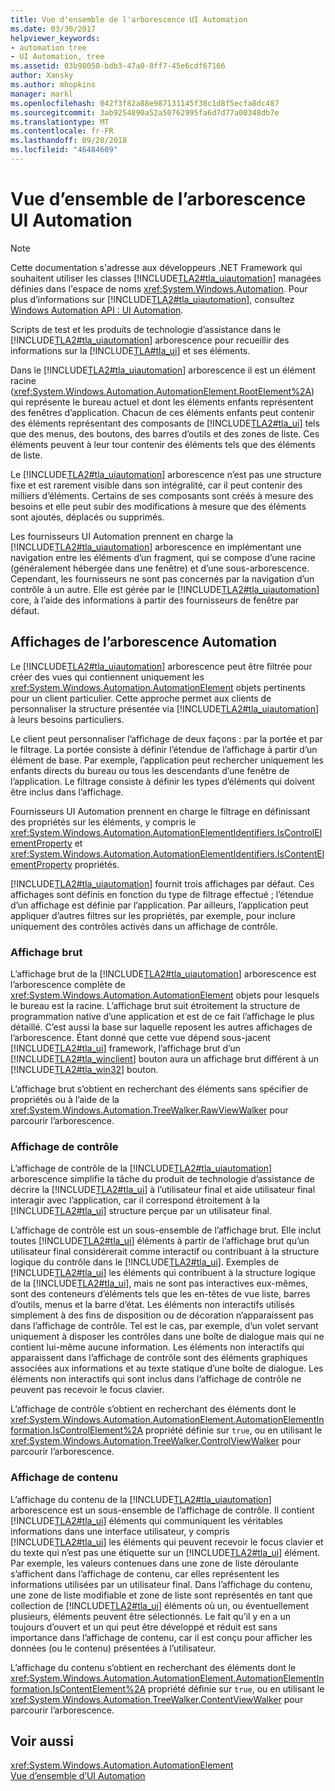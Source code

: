 ```yaml
---
title: Vue d'ensemble de l'arborescence UI Automation
ms.date: 03/30/2017
helpviewer_keywords:
- automation tree
- UI Automation, tree
ms.assetid: 03b98058-bdb3-47a0-8ff7-45e6cdf67166
author: Xansky
ms.author: mhopkins
manager: markl
ms.openlocfilehash: 042f3f82a88e987131145f38c1d8f5ecfa8dc487
ms.sourcegitcommit: 3ab9254890a52a50762995fa6d7d77a00348db7e
ms.translationtype: MT
ms.contentlocale: fr-FR
ms.lasthandoff: 09/20/2018
ms.locfileid: "46484609"
---
```

# <a name="ui-automation-tree-overview"></a>Vue d’ensemble de l’arborescence UI Automation
> [!NOTE]
>  Cette documentation s'adresse aux développeurs .NET Framework qui souhaitent utiliser les classes [!INCLUDE[TLA2#tla_uiautomation](../../../includes/tla2sharptla-uiautomation-md.md)] managées définies dans l'espace de noms <xref:System.Windows.Automation>. Pour plus d’informations sur [!INCLUDE[TLA2#tla_uiautomation](../../../includes/tla2sharptla-uiautomation-md.md)], consultez [Windows Automation API : UI Automation](https://go.microsoft.com/fwlink/?LinkID=156746).  
  
 Scripts de test et les produits de technologie d’assistance dans le [!INCLUDE[TLA2#tla_uiautomation](../../../includes/tla2sharptla-uiautomation-md.md)] arborescence pour recueillir des informations sur la [!INCLUDE[TLA#tla_ui](../../../includes/tlasharptla-ui-md.md)] et ses éléments.  
  
 Dans le [!INCLUDE[TLA2#tla_uiautomation](../../../includes/tla2sharptla-uiautomation-md.md)] arborescence il est un élément racine (<xref:System.Windows.Automation.AutomationElement.RootElement%2A>) qui représente le bureau actuel et dont les éléments enfants représentent des fenêtres d’application. Chacun de ces éléments enfants peut contenir des éléments représentant des composants de [!INCLUDE[TLA2#tla_ui](../../../includes/tla2sharptla-ui-md.md)] tels que des menus, des boutons, des barres d’outils et des zones de liste. Ces éléments peuvent à leur tour contenir des éléments tels que des éléments de liste.  
  
 Le [!INCLUDE[TLA2#tla_uiautomation](../../../includes/tla2sharptla-uiautomation-md.md)] arborescence n’est pas une structure fixe et est rarement visible dans son intégralité, car il peut contenir des milliers d’éléments. Certains de ses composants sont créés à mesure des besoins et elle peut subir des modifications à mesure que des éléments sont ajoutés, déplacés ou supprimés.  
  
 Les fournisseurs UI Automation prennent en charge la [!INCLUDE[TLA2#tla_uiautomation](../../../includes/tla2sharptla-uiautomation-md.md)] arborescence en implémentant une navigation entre les éléments d’un fragment, qui se compose d’une racine (généralement hébergée dans une fenêtre) et d’une sous-arborescence. Cependant, les fournisseurs ne sont pas concernés par la navigation d’un contrôle à un autre. Elle est gérée par le [!INCLUDE[TLA2#tla_uiautomation](../../../includes/tla2sharptla-uiautomation-md.md)] core, à l’aide des informations à partir des fournisseurs de fenêtre par défaut.  
  
<a name="uiautomation_tree_view"></a>   
## <a name="views-of-the-automation-tree"></a>Affichages de l’arborescence Automation  
 Le [!INCLUDE[TLA2#tla_uiautomation](../../../includes/tla2sharptla-uiautomation-md.md)] arborescence peut être filtrée pour créer des vues qui contiennent uniquement les <xref:System.Windows.Automation.AutomationElement> objets pertinents pour un client particulier. Cette approche permet aux clients de personnaliser la structure présentée via [!INCLUDE[TLA2#tla_uiautomation](../../../includes/tla2sharptla-uiautomation-md.md)] à leurs besoins particuliers.  
  
 Le client peut personnaliser l’affichage de deux façons : par la portée et par le filtrage. La portée consiste à définir l’étendue de l’affichage à partir d’un élément de base. Par exemple, l’application peut rechercher uniquement les enfants directs du bureau ou tous les descendants d’une fenêtre de l’application. Le filtrage consiste à définir les types d’éléments qui doivent être inclus dans l’affichage.  
  
 Fournisseurs UI Automation prennent en charge le filtrage en définissant des propriétés sur les éléments, y compris le <xref:System.Windows.Automation.AutomationElementIdentifiers.IsControlElementProperty> et <xref:System.Windows.Automation.AutomationElementIdentifiers.IsContentElementProperty> propriétés.  
  
 [!INCLUDE[TLA2#tla_uiautomation](../../../includes/tla2sharptla-uiautomation-md.md)] fournit trois affichages par défaut. Ces affichages sont définis en fonction du type de filtrage effectué ; l’étendue d’un affichage est définie par l’application. Par ailleurs, l’application peut appliquer d’autres filtres sur les propriétés, par exemple, pour inclure uniquement des contrôles activés dans un affichage de contrôle.  
  
<a name="uiautomation_raw_view"></a>   
### <a name="raw-view"></a>Affichage brut  
 L’affichage brut de la [!INCLUDE[TLA2#tla_uiautomation](../../../includes/tla2sharptla-uiautomation-md.md)] arborescence est l’arborescence complète de <xref:System.Windows.Automation.AutomationElement> objets pour lesquels le bureau est la racine. L’affichage brut suit étroitement la structure de programmation native d’une application et est de ce fait l’affichage le plus détaillé. C’est aussi la base sur laquelle reposent les autres affichages de l’arborescence. Étant donné que cette vue dépend sous-jacent [!INCLUDE[TLA2#tla_ui](../../../includes/tla2sharptla-ui-md.md)] framework, l’affichage brut d’un [!INCLUDE[TLA2#tla_winclient](../../../includes/tla2sharptla-winclient-md.md)] bouton aura un affichage brut différent à un [!INCLUDE[TLA2#tla_win32](../../../includes/tla2sharptla-win32-md.md)] bouton.  
  
 L’affichage brut s’obtient en recherchant des éléments sans spécifier de propriétés ou à l’aide de la <xref:System.Windows.Automation.TreeWalker.RawViewWalker> pour parcourir l’arborescence.  
  
<a name="uiautomation_control_view"></a>   
### <a name="control-view"></a>Affichage de contrôle  
 L’affichage de contrôle de la [!INCLUDE[TLA2#tla_uiautomation](../../../includes/tla2sharptla-uiautomation-md.md)] arborescence simplifie la tâche du produit de technologie d’assistance de décrire la [!INCLUDE[TLA2#tla_ui](../../../includes/tla2sharptla-ui-md.md)] à l’utilisateur final et aide utilisateur final interagir avec l’application, car il correspond étroitement à la [!INCLUDE[TLA2#tla_ui](../../../includes/tla2sharptla-ui-md.md)] structure perçue par un utilisateur final.  
  
 L’affichage de contrôle est un sous-ensemble de l’affichage brut. Elle inclut toutes [!INCLUDE[TLA2#tla_ui](../../../includes/tla2sharptla-ui-md.md)] éléments à partir de l’affichage brut qu’un utilisateur final considérerait comme interactif ou contribuant à la structure logique du contrôle dans le [!INCLUDE[TLA2#tla_ui](../../../includes/tla2sharptla-ui-md.md)]. Exemples de [!INCLUDE[TLA2#tla_ui](../../../includes/tla2sharptla-ui-md.md)] les éléments qui contribuent à la structure logique de la [!INCLUDE[TLA2#tla_ui](../../../includes/tla2sharptla-ui-md.md)], mais ne sont pas interactives eux-mêmes, sont des conteneurs d’éléments tels que les en-têtes de vue liste, barres d’outils, menus et la barre d’état. Les éléments non interactifs utilisés simplement à des fins de disposition ou de décoration n’apparaissent pas dans l’affichage de contrôle. Tel est le cas, par exemple, d’un volet servant uniquement à disposer les contrôles dans une boîte de dialogue mais qui ne contient lui-même aucune information. Les éléments non interactifs qui apparaissent dans l’affichage de contrôle sont des éléments graphiques associées aux informations et au texte statique d’une boîte de dialogue. Les éléments non interactifs qui sont inclus dans l’affichage de contrôle ne peuvent pas recevoir le focus clavier.  
  
 L’affichage de contrôle s’obtient en recherchant des éléments dont le <xref:System.Windows.Automation.AutomationElement.AutomationElementInformation.IsControlElement%2A> propriété définie sur `true`, ou en utilisant le <xref:System.Windows.Automation.TreeWalker.ControlViewWalker> pour parcourir l’arborescence.  
  
<a name="uiautomation_content_view"></a>   
### <a name="content-view"></a>Affichage de contenu  
 L’affichage du contenu de la [!INCLUDE[TLA2#tla_uiautomation](../../../includes/tla2sharptla-uiautomation-md.md)] arborescence est un sous-ensemble de l’affichage de contrôle. Il contient [!INCLUDE[TLA2#tla_ui](../../../includes/tla2sharptla-ui-md.md)] éléments qui communiquent les véritables informations dans une interface utilisateur, y compris [!INCLUDE[TLA2#tla_ui](../../../includes/tla2sharptla-ui-md.md)] les éléments qui peuvent recevoir le focus clavier et du texte qui n’est pas une étiquette sur un [!INCLUDE[TLA2#tla_ui](../../../includes/tla2sharptla-ui-md.md)] élément. Par exemple, les valeurs contenues dans une zone de liste déroulante s’affichent dans l’affichage de contenu, car elles représentent les informations utilisées par un utilisateur final. Dans l’affichage du contenu, une zone de liste modifiable et zone de liste sont représentés en tant que collection de [!INCLUDE[TLA2#tla_ui](../../../includes/tla2sharptla-ui-md.md)] éléments où un, ou éventuellement plusieurs, éléments peuvent être sélectionnés. Le fait qu’il y en a un toujours d’ouvert et un qui peut être développé et réduit est sans importance dans l’affichage de contenu, car il est conçu pour afficher les données (ou le contenu) présentées à l’utilisateur.  
  
 L’affichage du contenu s’obtient en recherchant des éléments dont le <xref:System.Windows.Automation.AutomationElement.AutomationElementInformation.IsContentElement%2A> propriété définie sur `true`, ou en utilisant le <xref:System.Windows.Automation.TreeWalker.ContentViewWalker> pour parcourir l’arborescence.  
  
## <a name="see-also"></a>Voir aussi  
 <xref:System.Windows.Automation.AutomationElement>  
 [Vue d’ensemble d’UI Automation](../../../docs/framework/ui-automation/ui-automation-overview.md)
